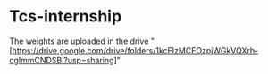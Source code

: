 # Tcs-internship
The weights are uploaded in the drive "[https://drive.google.com/drive/folders/1kcFIzMCFOzpjWGkVQXrh-cgImmCNDSBi?usp=sharing]"
